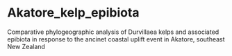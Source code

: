 # Akatore_kelp_epibiota
Comparative phylogeographic analysis of Durvillaea kelps and associated epibiota in response to the ancinet coastal uplift event in Akatore, southeast New Zealand
